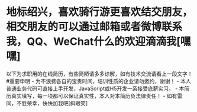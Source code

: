 <h1>地标绍兴，喜欢骑行游更喜欢结交朋友，相交朋友的可以通过邮箱或者微博联系我，QQ、WeChat什么的欢迎滴滴我[嘿嘿]</h1>
以下为求职用的在线简历，有些简陋请多多谅解，如有技术交流请看上一段文字！
#重要申明
- 为不浪费各自的宝贵时间，培训性质的企业请勿邀约，谢谢！
- 本人普通业务代码可直接上手开发，JavaScript或H5开发一系接受底薪实习。
- 本简历真实填写，每一项都可以保证真实性，本人对本简历负法律责任！
- 如有雷同，不胜荣幸，快快加我吧[斜眼笑]


